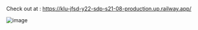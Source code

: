 Check out at : https://klu-jfsd-y22-sdp-s21-08-production.up.railway.app/

![image](https://github.com/user-attachments/assets/2bb0ecf0-5e34-45aa-a666-7462bdec188d)
